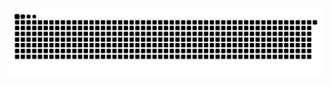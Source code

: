 
![暗色](https://raw.githubusercontent.com/Catw1thu/Catw1thu/output/github-contribution-grid-snake-dark.svg)

<!--
-⚡-
![](./profile-3d-contrib/profile-night-green.svg)
-->
<!--
**Catw1thu/Catw1thu** is a ✨ _special_ ✨ repository because its `README.md` (this file) appears on your GitHub profile.

Here are some ideas to get you started:

- 🔭 I’m currently working on ...
- 🌱 I’m currently learning ...
- 👯 I’m looking to collaborate on ...
- 🤔 I’m looking for help with ...
- 💬 Ask me about ...
- 📫 How to reach me: ...
- 😄 Pronouns: ...
- ⚡ Fun fact: ...
-->
